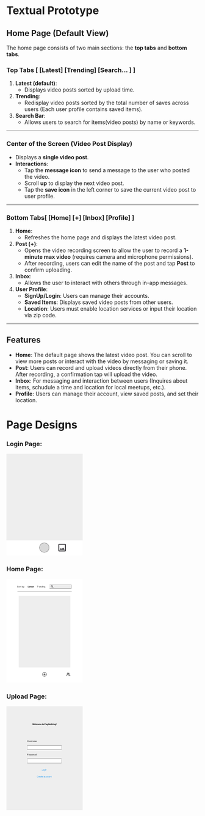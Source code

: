 # Textual Prototype

## Home Page (Default View)

The home page consists of two main sections: the **top tabs** and **bottom tabs**.

### Top Tabs [ [Latest] [Trending] [Search... ] ]
1. **Latest (default)**: 
   - Displays video posts sorted by upload time.
2. **Trending**: 
   - Redisplay video posts sorted by the total number of saves across users (Each user profile contains saved items).
3. **Search Bar**:
   - Allows users to search for items(video posts) by name or keywords.

---

### Center of the Screen (Video Post Display)
- Displays a **single video post**.
- **Interactions**:
  - Tap the **message icon** to send a message to the user who posted the video.
  - Scroll **up** to display the next video post.
  - Tap the **save icon** in the left corner to save the current video post to user profile.

---

### Bottom Tabs[ [Home] [+] [Inbox] [Profile] ]
1. **Home**: 
   - Refreshes the home page and displays the latest video post.
2. **Post (+)**: 
   - Opens the video recording screen to allow the user to record a **1-minute max video** (requires camera and microphone permissions).
   - After recording, users can edit the name of the post and tap **Post** to confirm uploading.
3. **Inbox**: 
   - Allows the user to interact with others through in-app messages.
4. **User Profile**: 
   - **SignUp/Login**: Users can manage their accounts.
   - **Saved Items**: Displays saved video posts from other users.
   - **Location**: Users must enable location services or input their location via zip code.

---

## Features
- **Home**: The default page shows the latest video post. You can scroll to view more posts or interact with the video by messaging or saving it.
- **Post**: Users can record and upload videos directly from their phone. After recording, a confirmation tap will upload the video.
- **Inbox**: For messaging and interaction between users (Inquires about items, schudule a time and location for local meetups, etc.).
- **Profile**: Users can manage their account, view saved posts, and set their location.



# Page Designs

### Login Page:
<img src="../LoginPage.png" alt="Login Page" width="200"/>

### Home Page:
<img src="../HomePage.png" alt="Home Page" width="200"/>

### Upload Page:
<img src="../UploadPage.png" alt="Upload Page" width="200"/>

